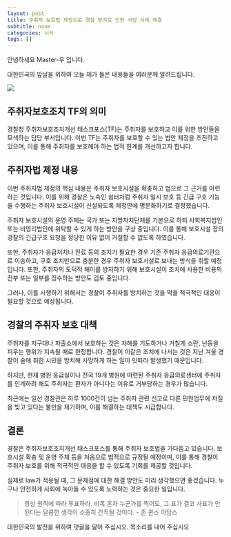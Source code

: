```yaml
---
layout: post
title: 주취자 보호법 제정으로 경찰 방치로 인한 사망 사례 해결
subtitle: none
categories: 시사
tags: []
---
```


안녕하세요 Master-우 입니다.

대한민국의 앞날을 위하여 오늘 제가 들은 내용들을 여러분께 알려드립니다.





![](https://source.unsplash.com/800x450/?luxury)

##  주취자보호조치 TF의 의미

경찰청 주취자보호조치개선 태스크포스(TF)는 주취자를 보호하고 이를 위한 방안들을 모색하는 담당 부서입니다. 이번 TF는 주취자를 보호할 수 있는 법안 제정을 추진하고 있으며, 이를 통해 주취자를 보호해야 하는 법적 한계를 개선하고자 합니다. 

## 주취자법 제정 내용

이번 주취자법 제정의 핵심 내용은 주취자 보호시설을 확충하고 법으로 그 근거를 마련하는 것입니다. 이를 위해 경찰은 노숙인 쉼터처럼 주취자 일시 보호 등 긴급 구호 기능을 수행하는 주취자 보호시설이 신설되도록 제정안에 명문화하기로 결정했습니다. 

주취자 보호시설의 운영 주체는 국가 또는 지방자치단체를 기본으로 하되 사회복지법인 또는 비영리법인에 위탁할 수 있게 하는 방안을 구상 중입니다. 이를 통해 보호시설 장의 경찰의 긴급구호 요청을 정당한 이유 없이 거절할 수 없도록 하였습니다. 

또한, 주취자가 응급처치나 진료 등의 조치가 필요한 경우 기존 주취자 응급의료기관으로 이송하고, 구호 조치만으로 충분한 경우 주취자 보호시설로 보내는 방식을 취할 예정입니다. 또한, 주취자의 도덕적 해이를 방지하기 위해 보호시설이 조치에 사용한 비용의 전부 또는 일부를 징수하는 방안도 검토 중입니다.

그러나, 이를 시행하기 위해서는 경찰이 주취자를 방치하는 것을 막을 적극적인 대응이 필요할 것으로 예상됩니다.

## 경찰의 주취자 보호 대책

주취자를 지구대나 파출소에서 보호하는 것은 자해를 기도하거나 거칠게 소란, 난동을 피우는 행위가 지속될 때로 한정합니다. 경찰이 이같은 조치에 나서는 것은 지난 겨울 경찰이 술에 취한 시민을 방치해 사망하게 하는 일이 잇따라 발생했기 때문입니다.

하지만, 현재 병원 응급실이나 전국 19개 병원에 마련된 주취자 응급의료센터에 주취자를 인계하려 해도 주취자는 환자가 아니다는 이유로 거부당하는 경우가 많습니다. 

최근에는 일선 경찰관은 하루 1000건이 넘는 주취자 관련 신고로 다른 민원업무에 차질을 빚고 있다는 불만을 제기하며, 이를 해결하는 대책도 시급합니다.

## 결론

경찰은 주취자보호조치개선 태스크포스를 통해 주취자 보호법을 가다듬고 있습니다. 보호시설 확충 및 운영 주체 등을 처음으로 법적으로 규정될 예정이며, 이를 통해 경찰이 주취자 보호를 위해 적극적인 대응을 할 수 있도록 기회를 제공할 것입니다. 

실제로 law가 적용될 때, 그 문제점에 대한 해결 방안도 미리 생각했으면 좋겠습니다. 누구나 안전하게 사회에 녹아들 수 있도록 노력하는 것은 중요한 일입니다.


> 항상 원칙에 따라 투표하라. 비록 혼자 누군가를 찍어도, 그 표가 결코 사표가 안 된다는 달콤한 생각이 소중히 간직될 것이다. - 존 퀸스 아담스

대한민국의 발전을 위하여 댓글을 달아 주십시오. 목소리를 내어 주십시오
